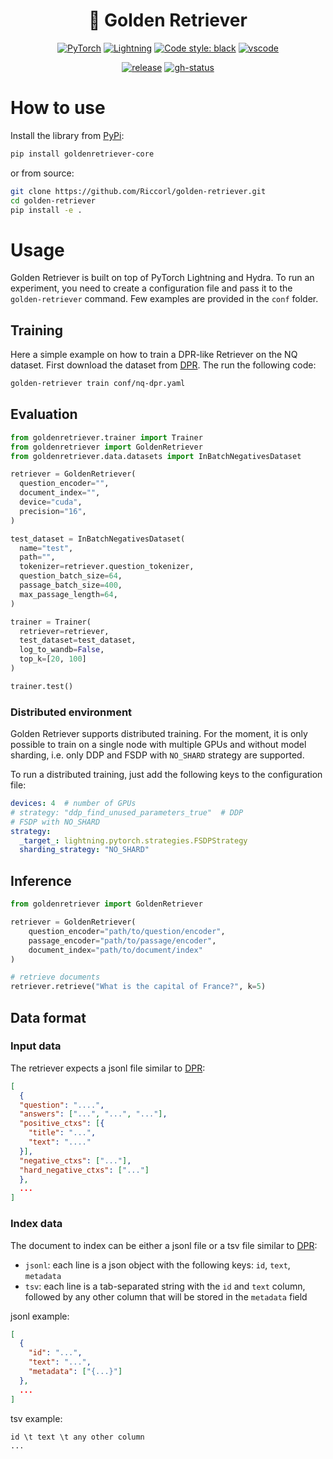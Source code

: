 <h1 align="center">
  🦮 Golden Retriever
</h1>

<p align="center">
  <a href="https://pytorch.org/get-started/locally/"><img alt="PyTorch" src="https://img.shields.io/badge/PyTorch-orange?logo=pytorch"></a>
  <a href="https://pytorchlightning.ai/"><img alt="Lightning" src="https://img.shields.io/badge/-Lightning-blueviolet"></a>
  <a href="https://black.readthedocs.io/en/stable/"><img alt="Code style: black" src="https://img.shields.io/badge/code%20style-black-black.svg"></a>
  <a href="https://github.dev/Riccorl/golden-retriever"><img alt="vscode" src="https://img.shields.io/badge/preview%20in-vscode.dev-blue"></a>
</p>
<p align="center">
  <a href="https://github.com/Riccorl/golden-retriever/releases"><img alt="release" src="https://img.shields.io/github/v/release/Riccorl/golden-retriever"></a>
  <a href="https://github.com/Riccorl/golden-retriever/actions/workflows/python-publish-pypi.yml"><img alt="gh-status" src="https://github.com/Riccorl/golden-retriever/actions/workflows/python-publish-pypi.yml/badge.svg"></a>

</p>

# How to use

Install the library from [PyPi](https://pypi.org/project/goldenretriever-core/):

```bash
pip install goldenretriever-core
```

or from source:

```bash
git clone https://github.com/Riccorl/golden-retriever.git
cd golden-retriever
pip install -e .
```

# Usage

Golden Retriever is built on top of PyTorch Lightning and Hydra. To run an experiment, you need to create a configuration file and pass 
it to the `golden-retriever` command. Few examples are provided in the `conf` folder.

## Training

Here a simple example on how to train a DPR-like Retriever on the NQ dataset.
First download the dataset from [DPR](https://github.com/facebookresearch/DPR?tab=readme-ov-file#retriever-input-data-format). The run the following code:

```bash
golden-retriever train conf/nq-dpr.yaml
```

## Evaluation

```python
from goldenretriever.trainer import Trainer
from goldenretriever import GoldenRetriever
from goldenretriever.data.datasets import InBatchNegativesDataset

retriever = GoldenRetriever(
  question_encoder="",
  document_index="",
  device="cuda",
  precision="16",
)

test_dataset = InBatchNegativesDataset(
  name="test",
  path="",
  tokenizer=retriever.question_tokenizer,
  question_batch_size=64,
  passage_batch_size=400,
  max_passage_length=64,
)

trainer = Trainer(
  retriever=retriever,
  test_dataset=test_dataset,
  log_to_wandb=False,
  top_k=[20, 100]
)

trainer.test()
```

### Distributed environment

Golden Retriever supports distributed training. For the moment, it is only possible to train on a single node with multiple GPUs and without model sharding, i.e.
only DDP and FSDP with `NO_SHARD` strategy are supported.

To run a distributed training, just add the following keys to the configuration file:

```yaml
devices: 4  # number of GPUs
# strategy: "ddp_find_unused_parameters_true"  # DDP
# FSDP with NO_SHARD
strategy:
  _target_: lightning.pytorch.strategies.FSDPStrategy
  sharding_strategy: "NO_SHARD"
```

## Inference

```python
from goldenretriever import GoldenRetriever

retriever = GoldenRetriever(
    question_encoder="path/to/question/encoder",
    passage_encoder="path/to/passage/encoder",
    document_index="path/to/document/index"
)

# retrieve documents
retriever.retrieve("What is the capital of France?", k=5)
```

## Data format

### Input data

The retriever expects a jsonl file similar to [DPR](https://github.com/facebookresearch/DPR):

```json lines
[
  {
  "question": "....",
  "answers": ["...", "...", "..."],
  "positive_ctxs": [{
    "title": "...",
    "text": "...."
  }],
  "negative_ctxs": ["..."],
  "hard_negative_ctxs": ["..."]
  },
  ...
]
```

### Index data

The document to index can be either a jsonl file or a tsv file similar to
[DPR](https://github.com/facebookresearch/DPR):

- `jsonl`: each line is a json object with the following keys: `id`, `text`, `metadata`
- `tsv`: each line is a tab-separated string with the `id` and `text` column,
  followed by any other column that will be stored in the `metadata` field

jsonl example:

```json lines
[
  {
    "id": "...",
    "text": "...",
    "metadata": ["{...}"]
  },
  ...
]
```

tsv example:

```tsv
id \t text \t any other column
...
```
